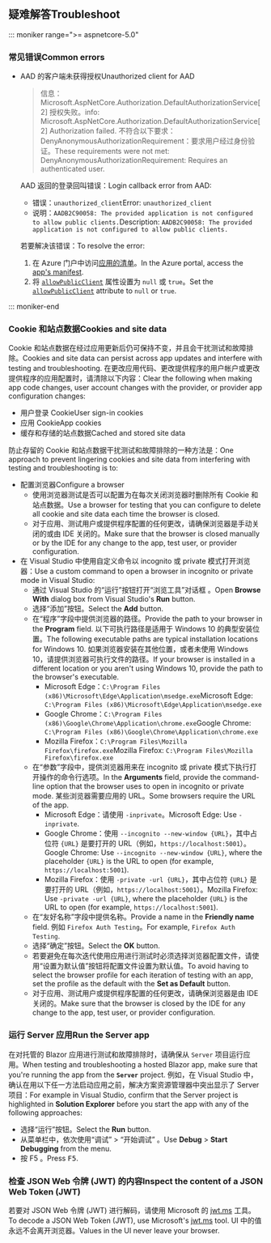 ## <a name="troubleshoot"></a><span data-ttu-id="62b01-101">疑难解答</span><span class="sxs-lookup"><span data-stu-id="62b01-101">Troubleshoot</span></span>

::: moniker range=">= aspnetcore-5.0"

### <a name="common-errors"></a><span data-ttu-id="62b01-102">常见错误</span><span class="sxs-lookup"><span data-stu-id="62b01-102">Common errors</span></span>

* <span data-ttu-id="62b01-103">AAD 的客户端未获得授权</span><span class="sxs-lookup"><span data-stu-id="62b01-103">Unauthorized client for AAD</span></span>

  > <span data-ttu-id="62b01-104">信息：Microsoft.AspNetCore.Authorization.DefaultAuthorizationService[2] 授权失败。</span><span class="sxs-lookup"><span data-stu-id="62b01-104">info: Microsoft.AspNetCore.Authorization.DefaultAuthorizationService[2] Authorization failed.</span></span> <span data-ttu-id="62b01-105">不符合以下要求：DenyAnonymousAuthorizationRequirement：要求用户经过身份验证。</span><span class="sxs-lookup"><span data-stu-id="62b01-105">These requirements were not met: DenyAnonymousAuthorizationRequirement: Requires an authenticated user.</span></span>

  <span data-ttu-id="62b01-106">AAD 返回的登录回叫错误：</span><span class="sxs-lookup"><span data-stu-id="62b01-106">Login callback error from AAD:</span></span>

  * <span data-ttu-id="62b01-107">错误：`unauthorized_client`</span><span class="sxs-lookup"><span data-stu-id="62b01-107">Error: `unauthorized_client`</span></span>
  * <span data-ttu-id="62b01-108">说明：`AADB2C90058: The provided application is not configured to allow public clients.`</span><span class="sxs-lookup"><span data-stu-id="62b01-108">Description: `AADB2C90058: The provided application is not configured to allow public clients.`</span></span>

  <span data-ttu-id="62b01-109">若要解决该错误：</span><span class="sxs-lookup"><span data-stu-id="62b01-109">To resolve the error:</span></span>

  1. <span data-ttu-id="62b01-110">在 Azure 门户中访问[应用的清单](/azure/active-directory/develop/reference-app-manifest)。</span><span class="sxs-lookup"><span data-stu-id="62b01-110">In the Azure portal, access the [app's manifest](/azure/active-directory/develop/reference-app-manifest).</span></span>
  1. <span data-ttu-id="62b01-111">将 [`allowPublicClient`](/azure/active-directory/develop/reference-app-manifest#allowpublicclient-attribute) 属性设置为 `null` 或 `true`。</span><span class="sxs-lookup"><span data-stu-id="62b01-111">Set the [`allowPublicClient`](/azure/active-directory/develop/reference-app-manifest#allowpublicclient-attribute) attribute to `null` or `true`.</span></span>

::: moniker-end

### <a name="cookies-and-site-data"></a><span data-ttu-id="62b01-112">Cookie 和站点数据</span><span class="sxs-lookup"><span data-stu-id="62b01-112">Cookies and site data</span></span>

<span data-ttu-id="62b01-113">Cookie 和站点数据在经过应用更新后仍可保持不变，并且会干扰测试和故障排除。</span><span class="sxs-lookup"><span data-stu-id="62b01-113">Cookies and site data can persist across app updates and interfere with testing and troubleshooting.</span></span> <span data-ttu-id="62b01-114">在更改应用代码、更改提供程序的用户帐户或更改提供程序的应用配置时，请清除以下内容：</span><span class="sxs-lookup"><span data-stu-id="62b01-114">Clear the following when making app code changes, user account changes with the provider, or provider app configuration changes:</span></span>

* <span data-ttu-id="62b01-115">用户登录 Cookie</span><span class="sxs-lookup"><span data-stu-id="62b01-115">User sign-in cookies</span></span>
* <span data-ttu-id="62b01-116">应用 Cookie</span><span class="sxs-lookup"><span data-stu-id="62b01-116">App cookies</span></span>
* <span data-ttu-id="62b01-117">缓存和存储的站点数据</span><span class="sxs-lookup"><span data-stu-id="62b01-117">Cached and stored site data</span></span>

<span data-ttu-id="62b01-118">防止存留的 Cookie 和站点数据干扰测试和故障排除的一种方法是：</span><span class="sxs-lookup"><span data-stu-id="62b01-118">One approach to prevent lingering cookies and site data from interfering with testing and troubleshooting is to:</span></span>

* <span data-ttu-id="62b01-119">配置浏览器</span><span class="sxs-lookup"><span data-stu-id="62b01-119">Configure a browser</span></span>
  * <span data-ttu-id="62b01-120">使用浏览器测试是否可以配置为在每次关闭浏览器时删除所有 Cookie 和站点数据。</span><span class="sxs-lookup"><span data-stu-id="62b01-120">Use a browser for testing that you can configure to delete all cookie and site data each time the browser is closed.</span></span>
  * <span data-ttu-id="62b01-121">对于应用、测试用户或提供程序配置的任何更改，请确保浏览器是手动关闭的或由 IDE 关闭的。</span><span class="sxs-lookup"><span data-stu-id="62b01-121">Make sure that the browser is closed manually or by the IDE for any change to the app, test user, or provider configuration.</span></span>
* <span data-ttu-id="62b01-122">在 Visual Studio 中使用自定义命令以 incognito 或 private 模式打开浏览器：</span><span class="sxs-lookup"><span data-stu-id="62b01-122">Use a custom command to open a browser in incognito or private mode in Visual Studio:</span></span>
  * <span data-ttu-id="62b01-123">通过 Visual Studio 的“运行”按钮打开“浏览工具”对话框 。</span><span class="sxs-lookup"><span data-stu-id="62b01-123">Open **Browse With** dialog box from Visual Studio's **Run** button.</span></span>
  * <span data-ttu-id="62b01-124">选择“添加”按钮。</span><span class="sxs-lookup"><span data-stu-id="62b01-124">Select the **Add** button.</span></span>
  * <span data-ttu-id="62b01-125">在“程序”字段中提供浏览器的路径。</span><span class="sxs-lookup"><span data-stu-id="62b01-125">Provide the path to your browser in the **Program** field.</span></span> <span data-ttu-id="62b01-126">以下可执行路径是适用于 Windows 10 的典型安装位置。</span><span class="sxs-lookup"><span data-stu-id="62b01-126">The following executable paths are typical installation locations for Windows 10.</span></span> <span data-ttu-id="62b01-127">如果浏览器安装在其他位置，或者未使用 Windows 10，请提供浏览器可执行文件的路径。</span><span class="sxs-lookup"><span data-stu-id="62b01-127">If your browser is installed in a different location or you aren't using Windows 10, provide the path to the browser's executable.</span></span>
    * <span data-ttu-id="62b01-128">Microsoft Edge：`C:\Program Files (x86)\Microsoft\Edge\Application\msedge.exe`</span><span class="sxs-lookup"><span data-stu-id="62b01-128">Microsoft Edge: `C:\Program Files (x86)\Microsoft\Edge\Application\msedge.exe`</span></span>
    * <span data-ttu-id="62b01-129">Google Chrome：`C:\Program Files (x86)\Google\Chrome\Application\chrome.exe`</span><span class="sxs-lookup"><span data-stu-id="62b01-129">Google Chrome: `C:\Program Files (x86)\Google\Chrome\Application\chrome.exe`</span></span>
    * <span data-ttu-id="62b01-130">Mozilla Firefox：`C:\Program Files\Mozilla Firefox\firefox.exe`</span><span class="sxs-lookup"><span data-stu-id="62b01-130">Mozilla Firefox: `C:\Program Files\Mozilla Firefox\firefox.exe`</span></span>
  * <span data-ttu-id="62b01-131">在“参数”字段中，提供浏览器用来在 incognito 或 private 模式下执行打开操作的命令行选项。</span><span class="sxs-lookup"><span data-stu-id="62b01-131">In the **Arguments** field, provide the command-line option that the browser uses to open in incognito or private mode.</span></span> <span data-ttu-id="62b01-132">某些浏览器需要应用的 URL。</span><span class="sxs-lookup"><span data-stu-id="62b01-132">Some browsers require the URL of the app.</span></span>
    * <span data-ttu-id="62b01-133">Microsoft Edge：请使用 `-inprivate`。</span><span class="sxs-lookup"><span data-stu-id="62b01-133">Microsoft Edge: Use `-inprivate`.</span></span>
    * <span data-ttu-id="62b01-134">Google Chrome：使用 `--incognito --new-window {URL}`，其中占位符 `{URL}` 是要打开的 URL（例如，`https://localhost:5001`）。</span><span class="sxs-lookup"><span data-stu-id="62b01-134">Google Chrome: Use `--incognito --new-window {URL}`, where the placeholder `{URL}` is the URL to open (for example, `https://localhost:5001`).</span></span>
    * <span data-ttu-id="62b01-135">Mozilla Firefox：使用 `-private -url {URL}`，其中占位符 `{URL}` 是要打开的 URL（例如，`https://localhost:5001`）。</span><span class="sxs-lookup"><span data-stu-id="62b01-135">Mozilla Firefox: Use `-private -url {URL}`, where the placeholder `{URL}` is the URL to open (for example, `https://localhost:5001`).</span></span>
  * <span data-ttu-id="62b01-136">在“友好名称”字段中提供名称。</span><span class="sxs-lookup"><span data-stu-id="62b01-136">Provide a name in the **Friendly name** field.</span></span> <span data-ttu-id="62b01-137">例如 `Firefox Auth Testing`。</span><span class="sxs-lookup"><span data-stu-id="62b01-137">For example, `Firefox Auth Testing`.</span></span>
  * <span data-ttu-id="62b01-138">选择“确定”按钮。</span><span class="sxs-lookup"><span data-stu-id="62b01-138">Select the **OK** button.</span></span>
  * <span data-ttu-id="62b01-139">若要避免在每次迭代使用应用进行测试时必须选择浏览器配置文件，请使用“设置为默认值”按钮将配置文件设置为默认值。</span><span class="sxs-lookup"><span data-stu-id="62b01-139">To avoid having to select the browser profile for each iteration of testing with an app, set the profile as the default with the **Set as Default** button.</span></span>
  * <span data-ttu-id="62b01-140">对于应用、测试用户或提供程序配置的任何更改，请确保浏览器是由 IDE 关闭的。</span><span class="sxs-lookup"><span data-stu-id="62b01-140">Make sure that the browser is closed by the IDE for any change to the app, test user, or provider configuration.</span></span>

### <a name="run-the-server-app"></a><span data-ttu-id="62b01-141">运行 Server 应用</span><span class="sxs-lookup"><span data-stu-id="62b01-141">Run the Server app</span></span>

<span data-ttu-id="62b01-142">在对托管的 Blazor 应用进行测试和故障排除时，请确保从 `Server` 项目运行应用。</span><span class="sxs-lookup"><span data-stu-id="62b01-142">When testing and troubleshooting a hosted Blazor app, make sure that you're running the app from the **`Server`** project.</span></span> <span data-ttu-id="62b01-143">例如，在 Visual Studio 中，确认在用以下任一方法启动应用之前，解决方案资源管理器中突出显示了 Server 项目：</span><span class="sxs-lookup"><span data-stu-id="62b01-143">For example in Visual Studio, confirm that the Server project is highlighted in **Solution Explorer** before you start the app with any of the following approaches:</span></span>

* <span data-ttu-id="62b01-144">选择“运行”按钮。</span><span class="sxs-lookup"><span data-stu-id="62b01-144">Select the **Run** button.</span></span>
* <span data-ttu-id="62b01-145">从菜单栏中，依次使用“调试” > “开始调试” 。</span><span class="sxs-lookup"><span data-stu-id="62b01-145">Use **Debug** > **Start Debugging** from the menu.</span></span>
* <span data-ttu-id="62b01-146">按 F5 <kbd></kbd>。</span><span class="sxs-lookup"><span data-stu-id="62b01-146">Press <kbd>F5</kbd>.</span></span>

### <a name="inspect-the-content-of-a-json-web-token-jwt"></a><span data-ttu-id="62b01-147">检查 JSON Web 令牌 (JWT) 的内容</span><span class="sxs-lookup"><span data-stu-id="62b01-147">Inspect the content of a JSON Web Token (JWT)</span></span>

<span data-ttu-id="62b01-148">若要对 JSON Web 令牌 (JWT) 进行解码，请使用 Microsoft 的 [jwt.ms](https://jwt.ms/) 工具。</span><span class="sxs-lookup"><span data-stu-id="62b01-148">To decode a JSON Web Token (JWT), use Microsoft's [jwt.ms](https://jwt.ms/) tool.</span></span> <span data-ttu-id="62b01-149">UI 中的值永远不会离开浏览器。</span><span class="sxs-lookup"><span data-stu-id="62b01-149">Values in the UI never leave your browser.</span></span>
